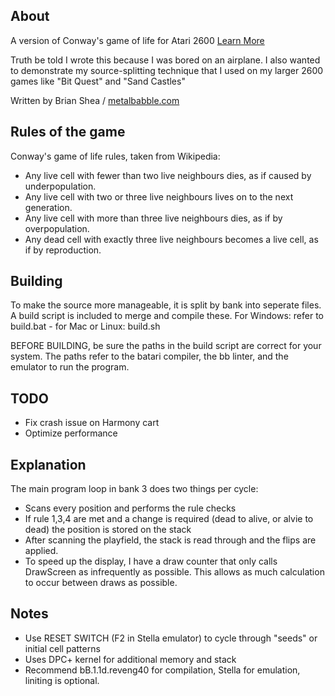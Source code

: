 ## About

A version of Conway's game of life for Atari 2600
[Learn More](https://en.wikipedia.org/wiki/Conway's_Game_of_Life)

Truth be told I wrote this because I was bored on an airplane. I also wanted to demonstrate my source-splitting technique that I used on my larger 2600 games like "Bit Quest" and "Sand Castles"

Written by Brian Shea / [metalbabble.com](http://www.metalbabble.com/)

## Rules of the game

Conway's game of life rules, taken from Wikipedia:

* Any live cell with fewer than two live neighbours dies, as if caused by underpopulation.
* Any live cell with two or three live neighbours lives on to the next generation.
* Any live cell with more than three live neighbours dies, as if by overpopulation.
* Any dead cell with exactly three live neighbours becomes a live cell, as if by reproduction.

## Building

To make the source more manageable, it is split by bank into seperate files. A build script is included to merge and compile these. For Windows: refer to build.bat - for Mac or Linux: build.sh

BEFORE BUILDING, be sure the paths in the build script are correct for your system. The paths refer to the batari compiler, the bb linter, and the emulator to run the program. 

## TODO

* Fix crash issue on Harmony cart
* Optimize performance

## Explanation

The main program loop in bank 3 does two things per cycle:

* Scans every position and performs the rule checks
* If rule 1,3,4 are met and a change is required (dead to alive, or alvie to dead) the position is stored on the stack
* After scanning the playfield, the stack is read through and the flips are applied.
* To speed up the display, I have a draw counter that only calls DrawScreen as infrequently as possible. This allows as much calculation to occur between draws as possible.

## Notes

* Use RESET SWITCH (F2 in Stella emulator) to cycle through "seeds" or initial cell patterns
* Uses DPC+ kernel for additional memory and stack
* Recommend bB.1.1d.reveng40 for compilation, Stella for emulation, liniting is optional.